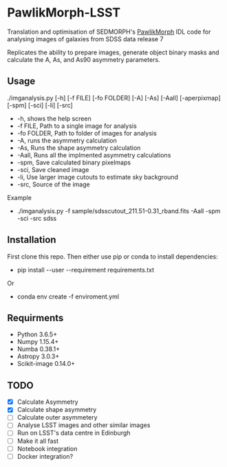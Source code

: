 # PawlikMorph-LSST
Translation and optimisation of SEDMORPH's [PawlikMorph](https://github.com/SEDMORPH/PawlikMorph) IDL code for analysing images of galaxies from SDSS data release 7

Replicates the ability to prepare images, generate object binary masks and calculate the A, As, and As90 asymmetry parameters.

## Usage

./imganalysis.py [-h] [-f FILE] [-fo FOLDER] [-A] [-As] [-Aall] [-aperpixmap] [-spm] [-sci] [-li] [-src]

 - -h, shows the help screen
 - -f FILE, Path to a single image for analysis
 - -fo FOLDER, Path to folder of images for analysis
 - -A, runs the asymmetry calculation
 - -As, Runs the shape asymmetry calculation
 - -Aall, Runs all the implmented asymmetry calculations
 - -spm, Save calculated binary pixelmaps
 - -sci, Save cleaned image
 - -li, Use larger image cutouts to estimate sky background
 - -src, Source of the image
 
 Example
  - ./imganalysis.py -f sample/sdsscutout_211.51-0.31_rband.fits -Aall -spm -sci -src sdss

## Installation

First clone this repo. Then either use pip or conda to install dependencies:
  - pip install --user --requirement requirements.txt
  
  Or
  - conda env create -f enviroment.yml

## Requirments
 - Python 3.6.5+
 - Numpy 1.15.4+
 - Numba 0.38.1+
 - Astropy 3.0.3+
 - Scikit-image 0.14.0+
 
 ## TODO
  - [x] Calculate Asymmetry
  - [x] Calculate shape asymmetry
  - [ ] Calculate outer asymmetery
  - [ ] Analyse LSST images and other similar images
  - [ ] Run on LSST's data centre in Edinburgh
  - [ ] Make it all fast
  - [ ] Notebook integration
  - [ ] Docker integration?
